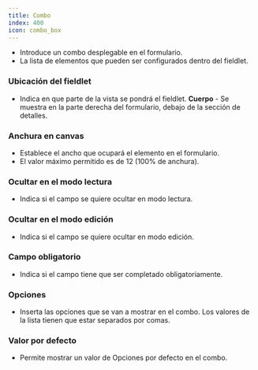 ```yaml
---
title: Combo
index: 400
icon: combo_box
---
```

* Introduce un combo desplegable en el formulario.
* La lista de elementos que pueden ser configurados dentro del fieldlet.

### Ubicación del fieldlet
* Indica en que parte de la vista se pondrá el fieldlet.
    **Cuerpo** - Se muestra en la parte derecha del formulario, debajo de la sección de detalles.

### Anchura en canvas
* Establece el ancho que ocupará el elemento en el formulario.
* El valor máximo permitido es de 12 (100% de anchura).

### Ocultar en el modo lectura
* Indica si el campo se quiere ocultar en modo lectura.

### Ocultar en el modo edición
* Indica si el campo se quiere ocultar en modo edición.

### Campo obligatorio
* Indica si el campo tiene que ser completado obligatoriamente.

### Opciones
* Inserta las opciones que se van a mostrar en el combo. Los valores de la lista tienen que estar separados por comas.

### Valor por defecto
* Permite mostrar un valor de Opciones por defecto en el combo.